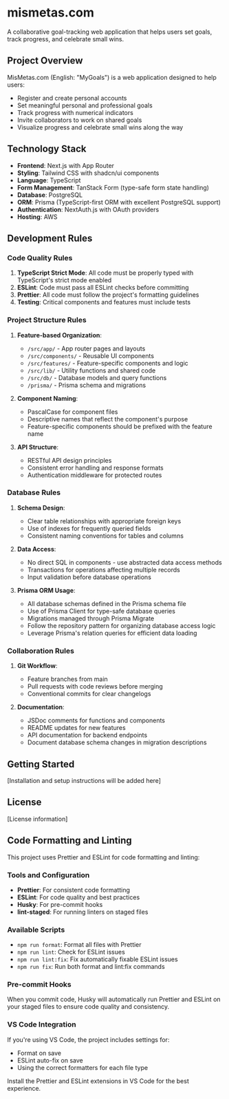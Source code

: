 # mismetas.com

A collaborative goal-tracking web application that helps users set goals, track progress, and celebrate small wins.

## Project Overview

MisMetas.com (English: "MyGoals") is a web application designed to help users:

- Register and create personal accounts
- Set meaningful personal and professional goals
- Track progress with numerical indicators
- Invite collaborators to work on shared goals
- Visualize progress and celebrate small wins along the way

## Technology Stack

- **Frontend**: Next.js with App Router
- **Styling**: Tailwind CSS with shadcn/ui components
- **Language**: TypeScript
- **Form Management**: TanStack Form (type-safe form state handling)
- **Database**: PostgreSQL
- **ORM**: Prisma (TypeScript-first ORM with excellent PostgreSQL support)
- **Authentication**: NextAuth.js with OAuth providers
- **Hosting**: AWS

## Development Rules

### Code Quality Rules

1. **TypeScript Strict Mode**: All code must be properly typed with TypeScript's strict mode enabled
2. **ESLint**: Code must pass all ESLint checks before committing
3. **Prettier**: All code must follow the project's formatting guidelines
4. **Testing**: Critical components and features must include tests

### Project Structure Rules

1. **Feature-based Organization**:

   - `/src/app/` - App router pages and layouts
   - `/src/components/` - Reusable UI components
   - `/src/features/` - Feature-specific components and logic
   - `/src/lib/` - Utility functions and shared code
   - `/src/db/` - Database models and query functions
   - `/prisma/` - Prisma schema and migrations

2. **Component Naming**:

   - PascalCase for component files
   - Descriptive names that reflect the component's purpose
   - Feature-specific components should be prefixed with the feature name

3. **API Structure**:
   - RESTful API design principles
   - Consistent error handling and response formats
   - Authentication middleware for protected routes

### Database Rules

1. **Schema Design**:

   - Clear table relationships with appropriate foreign keys
   - Use of indexes for frequently queried fields
   - Consistent naming conventions for tables and columns

2. **Data Access**:

   - No direct SQL in components - use abstracted data access methods
   - Transactions for operations affecting multiple records
   - Input validation before database operations

3. **Prisma ORM Usage**:
   - All database schemas defined in the Prisma schema file
   - Use of Prisma Client for type-safe database queries
   - Migrations managed through Prisma Migrate
   - Follow the repository pattern for organizing database access logic
   - Leverage Prisma's relation queries for efficient data loading

### Collaboration Rules

1. **Git Workflow**:

   - Feature branches from main
   - Pull requests with code reviews before merging
   - Conventional commits for clear changelogs

2. **Documentation**:
   - JSDoc comments for functions and components
   - README updates for new features
   - API documentation for backend endpoints
   - Document database schema changes in migration descriptions

## Getting Started

[Installation and setup instructions will be added here]

## License

[License information]

## Code Formatting and Linting

This project uses Prettier and ESLint for code formatting and linting:

### Tools and Configuration

- **Prettier**: For consistent code formatting
- **ESLint**: For code quality and best practices
- **Husky**: For pre-commit hooks
- **lint-staged**: For running linters on staged files

### Available Scripts

- `npm run format`: Format all files with Prettier
- `npm run lint`: Check for ESLint issues
- `npm run lint:fix`: Fix automatically fixable ESLint issues
- `npm run fix`: Run both format and lint:fix commands

### Pre-commit Hooks

When you commit code, Husky will automatically run Prettier and ESLint on your staged files to ensure code quality and consistency.

### VS Code Integration

If you're using VS Code, the project includes settings for:

- Format on save
- ESLint auto-fix on save
- Using the correct formatters for each file type

Install the Prettier and ESLint extensions in VS Code for the best experience.
